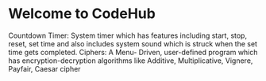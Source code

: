 # Welcome to CodeHub
Countdown Timer: System timer which has features including start, stop, reset, set time and also includes system sound which is struck when the set time gets completed. 
Ciphers: A Menu- Driven, user-defined program which has encryption-decryption algorithms like Additive, Multiplicative, Vignere, Payfair, Caesar cipher
